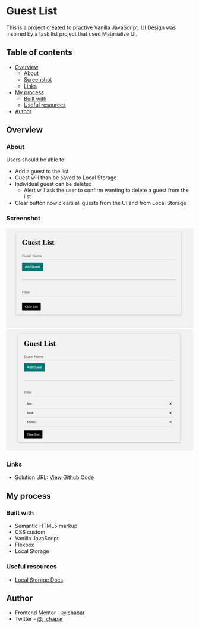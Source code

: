 # Guest List

This is a project created to practive Vanilla JavaScript. UI Design was inspired by a task list project that used Materialize UI.

## Table of contents

- [Overview](#overview)
  - [About](#about)
  - [Screenshot](#screenshot)
  - [Links](#links)
- [My process](#my-process)
  - [Built with](#built-with)
  - [Useful resources](#useful-resources)
- [Author](#author)

## Overview

### About

Users should be able to:

- Add a guest to the list
- Guest will than be saved to Local Storage
- Individual guest can be deleted
  - Alert will ask the user to confirm wanting to delete a guest from the list
- Clear button now clears all guests from the UI and from Local Storage

### Screenshot

![](./landing.png)
![](./landing-guests.png)

### Links

- Solution URL: [View Github Code](https://github.com/jchapar/JavaScript/tree/master/guestList)

## My process

### Built with

- Semantic HTML5 markup
- CSS custom
- Vanilla JavaScript
- Flexbox
- Local Storage

### Useful resources

- [Local Storage Docs](https://developer.mozilla.org/en-US/docs/Web/API/Window/localStorage)

## Author

- Frontend Mentor - [@jchapar](https://www.frontendmentor.io/profile/jchapar)
- Twitter - [@j_chapar](https://www.twitter.com/j_chapar)
